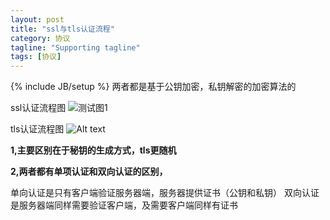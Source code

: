 ```yaml
---
layout: post
title: "ssl与tls认证流程"
category: 协议
tagline: "Supporting tagline"
tags: [协议]
---
```

{% include JB/setup %}
两者都是基于公钥加密，私钥解密的加密算法的

ssl认证流程图
<img src="http://blog.triompha.com/public/upload/Ssl_handshake_with_two_way_authentication_with_certificates.svg" alt="测试图1">

tls认证流程图
![Alt text](http://blog.triompha.com/public/upload/bg2014020502.png)

**1,主要区别在于秘钥的生成方式，tls更随机**

**2,两者都有单项认证和双向认证的区别，**

  单向认证是只有客户端验证服务器端，服务器提供证书（公钥和私钥）
  双向认证是服务器端同样需要验证客户端，及需要客户端同样有证书

